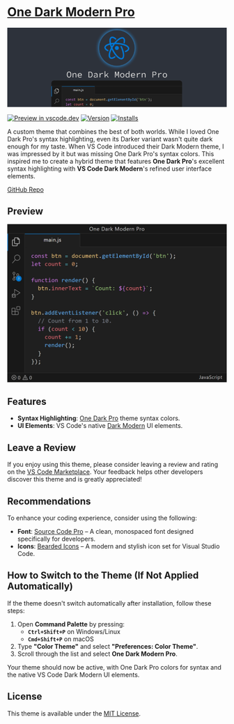 # [One Dark Modern Pro](https://marketplace.visualstudio.com/items?itemName=aleksa-codes.one-dark-modern-pro)

![Theme Banner](./theme-banner.png)

[![Preview in vscode.dev](https://img.shields.io/badge/preview%20in-vscode.dev-blue)](https://vscode.dev/theme/aleksa-codes.one-dark-modern-pro) [![Version](https://vsmarketplacebadges.dev/version/aleksa-codes.one-dark-modern-pro.png)](https://marketplace.visualstudio.com/items?itemName=aleksa-codes.one-dark-modern-pro) [![Installs](https://vsmarketplacebadges.dev/installs/aleksa-codes.one-dark-modern-pro.png)](https://marketplace.visualstudio.com/items?itemName=aleksa-codes.one-dark-modern-pro)

A custom theme that combines the best of both worlds. While I loved One Dark Pro's syntax highlighting, even its Darker variant wasn't quite dark enough for my taste. When VS Code introduced their Dark Modern theme, I was impressed by it but was missing One Dark Pro's syntax colors. This inspired me to create a hybrid theme that features **One Dark Pro**'s excellent syntax highlighting with **VS Code Dark Modern**'s refined user interface elements.

[GitHub Repo](https://github.com/aleksa-codes/one-dark-modern-pro)

## Preview

![Preview](./preview.png)

## Features

- **Syntax Highlighting**: [One Dark Pro](https://marketplace.visualstudio.com/items?itemName=zhuangtongfa.Material-theme) theme syntax colors.
- **UI Elements**: VS Code's native [Dark Modern](https://github.com/microsoft/vscode/blob/main/extensions/theme-defaults/themes/dark_modern.json) UI elements.

## Leave a Review

If you enjoy using this theme, please consider leaving a review and rating on the [VS Code Marketplace](https://marketplace.visualstudio.com/items?itemName=aleksa-codes.one-dark-modern-pro&ssr=false#review-details). Your feedback helps other developers discover this theme and is greatly appreciated!

## Recommendations

To enhance your coding experience, consider using the following:

- **Font**: [Source Code Pro](https://github.com/adobe-fonts/source-code-pro) – A clean, monospaced font designed specifically for developers.
- **Icons**: [Bearded Icons](https://marketplace.visualstudio.com/items?itemName=BeardedBear.beardedicons) – A modern and stylish icon set for Visual Studio Code.

## How to Switch to the Theme (If Not Applied Automatically)

If the theme doesn't switch automatically after installation, follow these steps:

1. Open **Command Palette** by pressing:
   - **`Ctrl+Shift+P`** on Windows/Linux
   - **`Cmd+Shift+P`** on macOS
2. Type **"Color Theme"** and select **"Preferences: Color Theme"**.
3. Scroll through the list and select **One Dark Modern Pro**.

Your theme should now be active, with One Dark Pro colors for syntax and the native VS Code Dark Modern UI elements.

## License

This theme is available under the [MIT License](LICENSE).
